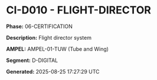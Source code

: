 # CI-D010 - FLIGHT-DIRECTOR

**Phase:** 06-CERTIFICATION

**Description:** Flight director system

**AMPEL:** AMPEL-01-TUW (Tube and Wing)

**Segment:** D-DIGITAL

**Generated:** 2025-08-25 17:27:29 UTC
